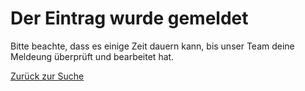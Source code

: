 # Der Eintrag wurde gemeldet

Bitte beachte, dass es einige Zeit dauern kann, bis unser Team deine Meldeung überprüft und bearbeitet hat.

[Zurück zur Suche](/search)
